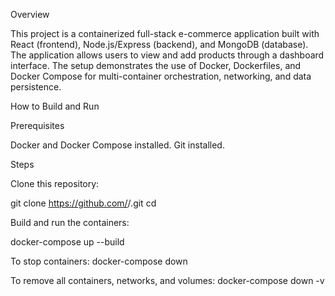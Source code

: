 

Overview

This project is a containerized full-stack e-commerce application built with React (frontend), Node.js/Express (backend), and MongoDB (database).
The application allows users to view and add products through a dashboard interface. The setup demonstrates the use of Docker, Dockerfiles, and Docker Compose for multi-container orchestration, networking, and data persistence.

How to Build and Run

Prerequisites

Docker and Docker Compose installed.
Git installed.

Steps

Clone this repository:

git clone https://github.com/<your-username>/<your-repo>.git
cd <your-repo>


Build and run the containers:

docker-compose up --build

To stop containers:
docker-compose down


To remove all containers, networks, and volumes:
docker-compose down -v